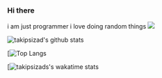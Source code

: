 ### Hi there 
i am just programmer
i love doing random things
![](https://komarev.com/ghpvc/?username=takipsizad&color=green&style=for-the-badge)

![takipsizad's github stats](https://github-readme-stats.vercel.app/api?username=takipsizad&show_icons=true&theme=radical) 



[![Top Langs](https://github-readme-stats.vercel.app/api/top-langs/?username=takipsizad)



[![takipsizads's wakatime stats](https://github-readme-stats.vercel.app/api/wakatime?username=takipsizad)
<a href="https://skyline.github.com/taKipsizad/2021" title="2021 GitHub Skyline">
